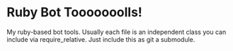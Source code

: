 # Ruby Bot Tooooooolls!

My ruby-based bot tools. Usually each file is an independent class you can include via require_relative. Just include this as git a submodule.

